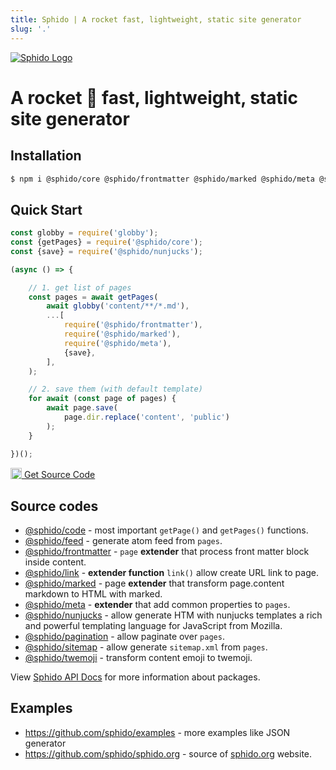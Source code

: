 ```yaml
---
title: Sphido | A rocket fast, lightweight, static site generator
slug: '.' 
---
```


[<img src="/img/sphido.svg" alt="Sphido Logo" class="img-fluid w-75 my-5 d-block mx-auto">](https://github.com/sphido/sphido)


# A rocket 🚀 fast, lightweight, static site generator

## Installation

```bash 
$ npm i @sphido/core @sphido/frontmatter @sphido/marked @sphido/meta @sphido/nunjucks
```

## Quick Start

```javascript
const globby = require('globby');
const {getPages} = require('@sphido/core');
const {save} = require('@sphido/nunjucks');

(async () => {

	// 1. get list of pages
	const pages = await getPages(
		await globby('content/**/*.md'),
		...[
			require('@sphido/frontmatter'),
			require('@sphido/marked'),
			require('@sphido/meta'),
			{save},
		],
	);

	// 2. save them (with default template)
	for await (const page of pages) {
		await page.save(
			page.dir.replace('content', 'public')
		);
	}

})();
```

<div class="text-center"> 
    <a href="https://github.com/sphido/sphido" class="btn btn-lg btn-success" target="_blank">
        <img src="/img/github-white.svg" fill="#fff" width="18px" style="vertical-align: -.1em" alt="Github logo"> Get Source Code
    </a>
</div>


## Source codes

* [@sphido/code](https://github.com/sphido/sphido/tree/master/packages/sphido-core) - most important `getPage()` and `getPages()` functions.
* [@sphido/feed](https://github.com/sphido/sphido/tree/master/packages/sphido-feed) - generate atom feed from `pages`.
* [@sphido/frontmatter](https://github.com/sphido/sphido/tree/master/packages/sphido-frontmatter) - `page` **extender** that process front matter block inside content.
* [@sphido/link](https://github.com/sphido/sphido/tree/master/packages/sphido-link) - **extender function** `link()` allow create URL link to page.
* [@sphido/marked](https://github.com/sphido/sphido/tree/master/packages/sphido-marked) - page **extender** that transform page.content markdown to HTML with marked.
* [@sphido/meta](https://github.com/sphido/sphido/tree/master/packages/sphido-meta) - **extender** that add common properties to `pages`. 
* [@sphido/nunjucks](https://github.com/sphido/sphido/tree/master/packages/sphido-nunjucks) - allow generate HTM with nunjucks templates a rich and powerful templating language for JavaScript from Mozilla.
* [@sphido/pagination](https://github.com/sphido/sphido/tree/master/packages/sphido-pagination) - allow paginate over `pages`.
* [@sphido/sitemap](https://github.com/sphido/sphido/tree/master/packages/sphido-sitemap) - allow generate `sitemap.xml` from `pages`.
* [@sphido/twemoji](https://github.com/sphido/sphido/tree/master/packages/sphido-twemoji) - transform content emoji to twemoji.

View [Sphido API Docs](/docs/api) for more information about packages.

## Examples

- https://github.com/sphido/examples - more examples like JSON generator
- https://github.com/sphido/sphido.org - source of [sphido.org](https://sphido.org) website.